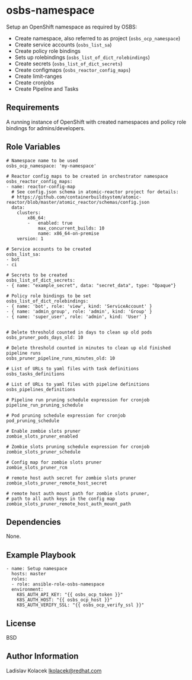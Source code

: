 osbs-namespace
==============

Setup an OpenShift namespace as required by OSBS:
- Create namespace, also referred to as project (`osbs_ocp_namespace`)
- Create service accounts (`osbs_list_sa`)
- Create policy role bindings
- Sets up rolebindings (`osbs_list_of_dict_rolebindings`)
- Create secrets (`osbs_list_of_dict_secrets`)
- Create configmaps (`osbs_reactor_config_maps`)
- Create limit-ranges
- Create cronjobs
- Create Pipeline and Tasks


Requirements
------------

A running instance of OpenShift with created namespaces and policy role bindings for admins/developers.

Role Variables
--------------

    # Namespace name to be used
    osbs_ocp_namespace: 'my-namespace'

    # Reactor config maps to be created in orchestrator namespace
    osbs_reactor_config_maps:
    - name: reactor-config-map
      # See config.json schema in atomic-reactor project for details:
      # https://github.com/containerbuildsystem/atomic-reactor/blob/master/atomic_reactor/schemas/config.json
      data:
        clusters:
            x86_64:
            -   enabled: true
                max_concurrent_builds: 10
                name: x86_64-on-premise
        version: 1

    # Service accounts to be created
    osbs_list_sa:
    - bot
    - ci

    # Secrets to be created
    osbs_list_of_dict_secrets:
    - { name: "example_secret", data: "secret_data", type: "Opaque"}

    # Policy role bindings to be set
    osbs_list_of_dict_rolebindings:
    - { name: 'bot', role: 'view', kind: 'ServiceAccount' }
    - { name: 'admin_group', role: 'admin', kind: 'Group' }
    - { name: 'super_user', role: 'admin', kind: 'User' }


    # Delete threshold counted in days to clean up old pods
    osbs_pruner_pods_days_old: 10

    # Delete threshold counted in minutes to clean up old finished pipeline runs
    osbs_pruner_pipeline_runs_minutes_old: 10

    # List of URLs to yaml files with task definitions
    osbs_tasks_definitions

    # List of URLs to yaml files with pipeline definitions
    osbs_pipelines_definitions

    # Pipeline run pruning schedule expression for cronjob
    pipeline_run_pruning_schedule

    # Pod pruning schedule expression for cronjob
    pod_pruning_schedule

    # Enable zombie slots pruner
    zombie_slots_pruner_enabled

    # Zombie slots pruning schedule expression for cronjob
    zombie_slots_pruner_schedule

    # Config map for zombie slots pruner
    zombie_slots_pruner_rcm

    # remote host auth secret for zombie slots pruner
    zombie_slots_pruner_remote_host_secret

    # remote host auth mount path for zombie slots pruner,
    # path to all auth keys in the config map
    zombie_slots_pruner_remote_host_auth_mount_path

Dependencies
------------

None.

Example Playbook
----------------

    - name: Setup namespace
      hosts: master
      roles:
      - role: ansible-role-osbs-namespace
      environment:
        K8S_AUTH_API_KEY: "{{ osbs_ocp_token }}"
        K8S_AUTH_HOST: "{{ osbs_ocp_host }}"
        K8S_AUTH_VERIFY_SSL: "{{ osbs_ocp_verify_ssl }}"

License
-------

BSD

Author Information
------------------

Ladislav Kolacek <lkolacek@redhat.com>
